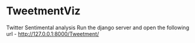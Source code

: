 # TweetmentViz
Twitter Sentimental analysis
Run the django server and open the following url - http://127.0.0.1:8000/Tweetment/
